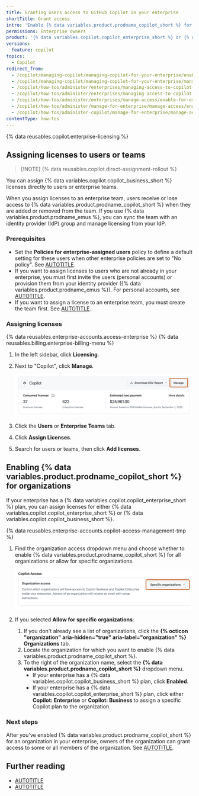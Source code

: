 ```yaml
---
title: Granting users access to GitHub Copilot in your enterprise
shortTitle: Grant access
intro: 'Enable {% data variables.product.prodname_copilot_short %} for entire organizations or grant access directly to specific users.'
permissions: Enterprise owners
product: '{% data variables.copilot.copilot_enterprise_short %} or {% data variables.copilot.copilot_business_short %}'
versions:
  feature: copilot
topics:
  - Copilot
redirect_from:
  - /copilot/managing-copilot/managing-copilot-for-your-enterprise/enabling-copilot-for-organizations-in-your-enterprise
  - /copilot/managing-copilot/managing-copilot-for-your-enterprise/managing-access-to-copilot-in-your-enterprise/enabling-copilot-for-organizations-in-your-enterprise
  - /copilot/how-tos/administer/enterprises/managing-access-to-copilot-in-your-enterprise/enabling-copilot-for-organizations-in-your-enterprise
  - /copilot/how-tos/administer/enterprises/managing-access-to-copilot-in-your-enterprise/enable-for-organizations
  - /copilot/how-tos/administer/enterprises/manage-access/enable-for-organizations
  - /copilot/how-tos/administer/manage-for-enterprise/manage-access/enable-for-organizations
  - /copilot/how-tos/administer-copilot/manage-for-enterprise/manage-access/enable-for-organizations
contentType: how-tos
---
```


{% data reusables.copilot.enterprise-licensing %}

## Assigning licenses to users or teams

>[!NOTE] {% data reusables.copilot.direct-assignment-rollout %}

You can assign {% data variables.copilot.copilot_business_short %} licenses directly to users or enterprise teams.

When you assign licenses to an enterprise team, users receive or lose access to {% data variables.product.prodname_copilot_short %} when they are added or removed from the team. If you use {% data variables.product.prodname_emus %}, you can sync the team with an identity provider (IdP) group and manage licensing from your IdP.

### Prerequisites

* Set the **Policies for enterprise-assigned users** policy to define a default setting for these users when other enterprise policies are set to "No policy". See [AUTOTITLE](/copilot/how-tos/administer-copilot/manage-for-enterprise/manage-enterprise-policies#defining-policies-for-your-enterprise).
* If you want to assign licenses to users who are not already in your enterprise, you must first invite the users (personal accounts) or provision them from your identity provider ({% data variables.product.prodname_emus %}). For personal accounts, see [AUTOTITLE](/enterprise-cloud@latest/admin/managing-accounts-and-repositories/managing-users-in-your-enterprise/invite-users-directly).
* If you want to assign a license to an enterprise team, you must create the team first. See [AUTOTITLE](/enterprise-cloud@latest/admin/managing-accounts-and-repositories/managing-users-in-your-enterprise/create-enterprise-teams).

### Assigning licenses

{% data reusables.enterprise-accounts.access-enterprise %}
{% data reusables.billing.enterprise-billing-menu %}
1. In the left sidebar, click **Licensing**.
1. Next to "Copilot", click **Manage**.

   ![Screenshot of the Licensing page, with the "Manage" button highlighted in orange.](/assets/images/help/copilot/manage-licenses.png)

1. Click the **Users** or **Enterprise Teams** tab.
1. Click **Assign Licenses**.
1. Search for users or teams, then click **Add licenses**.

## Enabling {% data variables.product.prodname_copilot_short %} for organizations

If your enterprise has a {% data variables.copilot.copilot_enterprise_short %} plan, you can assign licenses for either {% data variables.copilot.copilot_enterprise_short %} or {% data variables.copilot.copilot_business_short %}.

<!-- expires 2025-10-20 -->
<!-- Temporarily documents the old and new UI for direct Copilot licensing -->
<!-- Will be addressed by Driver team once the rollout is complete, docs issue 18525 -->

{% data reusables.enterprise-accounts.copilot-access-management-tmp %}
1. Find the organization access dropdown menu and choose whether to enable {% data variables.product.prodname_copilot_short %} for all organizations or allow for specific organizations.

   ![Screenshot of the the "Organization access" section, with the dropdown menu highlighted.](/assets/images/help/copilot/organization-access-menu.png)

1. If you selected **Allow for specific organizations**:
    1. If you don't already see a list of organizations, click the **{% octicon "organization" aria-hidden="true" aria-label="organization" %} Organizations** tab.
    1. Locate the organization for which you want to enable {% data variables.product.prodname_copilot_short %}.
    1. To the right of the organization name, select the **{% data variables.product.prodname_copilot_short %}** dropdown menu.
       * If your enterprise has a {% data variables.copilot.copilot_business_short %} plan, click **Enabled**.
       * If your enterprise has a {% data variables.copilot.copilot_enterprise_short %} plan, click either **Copilot: Enterprise** or **Copilot: Business** to assign a specific Copilot plan to the organization.

<!-- end expires 2025-10-20 -->

### Next steps

After you've enabled {% data variables.product.prodname_copilot_short %} for an organization in your enterprise, owners of the organization can grant access to some or all members of the organization. See [AUTOTITLE](/copilot/managing-github-copilot-in-your-organization/managing-access-for-copilot-business-in-your-organization).

## Further reading

* [AUTOTITLE](/billing/managing-billing-for-github-copilot/about-billing-for-github-copilot)
* [AUTOTITLE](/copilot/managing-copilot/managing-copilot-for-your-enterprise/managing-policies-and-features-for-copilot-in-your-enterprise)

